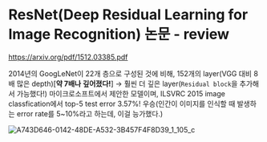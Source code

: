 # ResNet(Deep Residual Learning for Image Recognition) 논문 - review

https://arxiv.org/pdf/1512.03385.pdf

2014년의 GoogLeNet이 22개 층으로 구성된 것에 비해, 152개의 layer(VGG 대비 8배 많은 depth)[**약 7배나 깊어졌다!**] → 훨씬 더 깊은 layer(`Residual block`을 추가해서 가능했다!) 
마이크로소프트에서 제안한 모델이며, ILSVRC 2015 image classfication에서 top-5 test error 3.57%! 우승(인간이 이미지를 인식할 때 발생하는 error rate를 5~10%라고 하는데, 이걸 능가했다.)

![A743D646-0142-48DE-A532-3B457F4F8D39_1_105_c](https://user-images.githubusercontent.com/47210353/174120286-0f22f9c9-0026-41e9-8638-f28929bbfaf8.jpeg)

